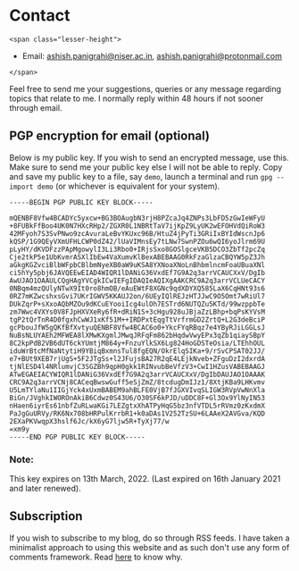 # Contact

~~~
<span class="lesser-height">
~~~

- Email: [ashish.panigrahi@niser.ac.in](mailto:ashish.panigrahi@niser.ac.in), [ashish.panigrahi@protonmail.com](mailto:ashish.panigrahi@protonmail.com)

~~~
</span>
~~~

Feel free to send me your suggestions, queries or any message regarding topics that relate to me. I normally reply within 48 hours if not sooner through email.

## PGP encryption for email (optional)
Below is my public key. If you wish to send an encrypted message, use this. Make sure to send me your public key else I will not be able to reply. Copy and save my public key to a file, say `demo`, launch a terminal and run `gpg --import demo` (or whichever is equivalent for your system).

```plaintext
-----BEGIN PGP PUBLIC KEY BLOCK-----

mQENBF8Vfw4BCADYc5yxcw+BG3BOAugbN3rjH8PZcaJq4ZNPs3LbFD5zGwIeWFyU
+8FUBkFfBoo4UK0N7HXcRHp2/ZGXR0L1NBRtTaV7ijKpZ9LyUK2wEFOHVdQiRoW3
42MFyoh7S3SvPNwo9zcAvuraLeBvYKUxc96B/HtuZ4jPyTi3GRiIxBYIdWscnJp6
kQSP/1G9QEyVXmUFHLCWP0dZ42/lUaVIMnsEy7tLNw7SwnPZOu6wQI6yoJlrm69U
pLyHY/dKVDFzzPApMgowylI3Li3Rbo0+IRjsSxo8GOSlgceVKB5DCO3ZbTf2pcZq
Cje2tkP5e1UbKvmrASXlIbEw4VaXumvKlBexABEBAAG0RkFzaGlzaCBQYW5pZ3Jh
aGkgKGZvciBlbWFpbCBlbmNyeXB0aW9uKSA8YXNoaXNoLnBhbmlncmFoaUBuaXNl
ci5hYy5pbj6JAVQEEwEIAD4WIQR1lDANiG36VxdEf7G9A2q3arrVCAUCXxV/DgIb
AwUJAO1OAAULCQgHAgYVCgkICwIEFgIDAQIeAQIXgAAKCRC9A2q3arrVCLUeCACY
0NBqm4mzQUlyNTwX9It0ro8hmOB/eAuEWtF8XGNc9qdXDYXQ585LaX6CqHNt93s6
0RZ7mKZwcshxsGvi7UKrIGWV5KKAUJ2on/6UEyIQlREJzHTJJwC9O5Omt7wRiUl7
DUkZqrP+sXxoAQbMZOu9dKCuEYooiIcg4ulOh7ESTrd6NUTQZu5KTd/99wzppbTe
zm7Wwc4VXYs0V8FJpHXVXeRy6fR+dRiN1S+3cHgu928uJBjaZzLBhp+bqPsKYVsM
tgP2tQrTnR4D0fgxhCwWJ1xKf51M++IRDPxtEqgTtVrfrmGD2ZrtQ+L2G3deBciP
gcPbouJfW5gQKfBfXvtyuQENBF8Vfw4BCAC6o0+YkcFYqRBqz7e4YByRJiLGGLsJ
NuBsNLUYAEh2MFWEA8lXMwKXgmlJMwqJRFqFm862bHqdwVwyEPx3qZb1qiaySBpY
8C2kpPdB2VB6dUT6ckYUmtjM864y+FnzuYlkSX6Lg824HoGDSTeOsia/LTEhhOUL
iduWrBtcMfNaNtytiH9YBiqBxmnsTul8fgEQN/OkrElqSIKa+9/rSvCPSAT02JJ/
e7+BUt9XEB7rjUgS+5F2JTgSs+l2JFujsBA27R2qE4LEjkNveb+ZFguDzI2dxrdA
tjNlESD4l4NRlumvjC3SGZBh9qpH0gkk1RINvubBeVfzV3+CwI1HZusVABEBAAGJ
ATwEGAEIACYWIQR1lDANiG36VxdEf7G9A2q3arrVCAUCXxV/DgIbDAUJAO1OAAAK
CRC9A2q3arrVCNj8CACeqBwswGuff5eSjZmZ/8tcdugDmIJz1/8XtjKBa9LHKvmv
U5LmTYlaNu1IIGjYck4xUxmBABEM9ahBLFE0VjB7fJGXVIvqSLIGW3RVpVwNnXla
BiGn/JVghkIWOROnAkiB6Cdwz0S43U6/O30SF6kPJD/uDDC8F+Gl3Ox9YlNyIN53
nHaen6iyrEs61nbfZuRLwaKGi7LEZgtxXhATPyHqG5bz3nfVTDL5rRVmz0zKxdmX
PaJgGuURVy/RK6Nx708bHRPulKrrbR1+k0aDAs1V252TzSU+6LAAeX2AVGva/KQD
2EXaPKVwqpX3hslf6Jc/kX6yG7ljw5R+TyXj77/w
=xm9y
-----END PGP PUBLIC KEY BLOCK-----
```

### Note:
This key expires on 13th March, 2022. (Last expired on 16th January 2021 and later renewed).

## Subscription
If you wish to subscribe to my blog, do so through RSS feeds. I have taken a minimalist approach to using this website and as such don't use any form of comments framework. Read [here](/blog/webpage) to know why.
